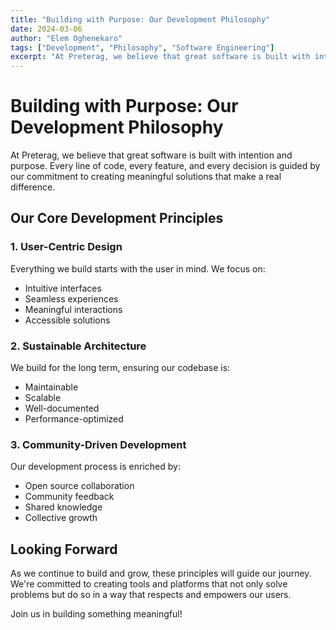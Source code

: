```yaml
---
title: "Building with Purpose: Our Development Philosophy"
date: 2024-03-06
author: "Elem Oghenekaro"
tags: ["Development", "Philosophy", "Software Engineering"]
excerpt: "At Preterag, we believe that great software is built with intention and purpose. Every line of code, every feature, and every decision is guided by our commitment to creating meaningful solutions that make a real difference."
---
```


# Building with Purpose: Our Development Philosophy

At Preterag, we believe that great software is built with intention and purpose. Every line of code, every feature, and every decision is guided by our commitment to creating meaningful solutions that make a real difference.

## Our Core Development Principles

### 1. User-Centric Design

Everything we build starts with the user in mind. We focus on:
- Intuitive interfaces
- Seamless experiences
- Meaningful interactions
- Accessible solutions

### 2. Sustainable Architecture

We build for the long term, ensuring our codebase is:
- Maintainable
- Scalable
- Well-documented
- Performance-optimized

### 3. Community-Driven Development

Our development process is enriched by:
- Open source collaboration
- Community feedback
- Shared knowledge
- Collective growth

## Looking Forward

As we continue to build and grow, these principles will guide our journey. We're committed to creating tools and platforms that not only solve problems but do so in a way that respects and empowers our users.

Join us in building something meaningful! 